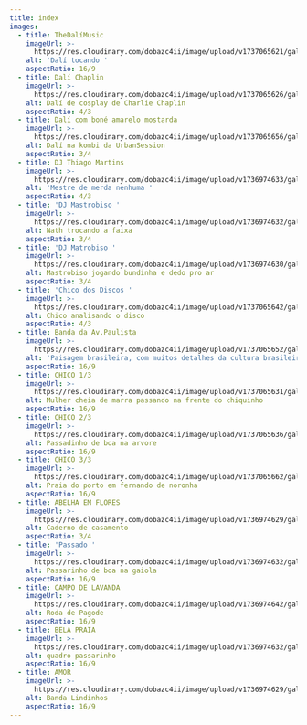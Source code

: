 ```yaml
---
title: index
images:
  - title: TheDalíMusic
    imageUrl: >-
      https://res.cloudinary.com/dobazc4ii/image/upload/v1737065621/galeria/IMG_2675_zccpto.jpg
    alt: 'Dalí tocando '
    aspectRatio: 16/9
  - title: Dalí Chaplin
    imageUrl: >-
      https://res.cloudinary.com/dobazc4ii/image/upload/v1737065626/galeria/IMG_2678-2_b1txko.jpg
    alt: Dalí de cosplay de Charlie Chaplin
    aspectRatio: 4/3
  - title: Dalí com boné amarelo mostarda
    imageUrl: >-
      https://res.cloudinary.com/dobazc4ii/image/upload/v1737065656/galeria/IMG_2681_u5ao5x.jpg
    alt: Dalí na kombi da UrbanSession
    aspectRatio: 3/4
  - title: DJ Thiago Martins
    imageUrl: >-
      https://res.cloudinary.com/dobazc4ii/image/upload/v1736974633/galeria/awrclvgyhfkznszd0uev.jpg
    alt: 'Mestre de merda nenhuma '
    aspectRatio: 4/3
  - title: 'DJ Mastrobiso '
    imageUrl: >-
      https://res.cloudinary.com/dobazc4ii/image/upload/v1736974632/galeria/bgb6sw99egwrfuwfl7ma.jpg
    alt: Nath trocando a faixa
    aspectRatio: 3/4
  - title: 'DJ Matrobiso '
    imageUrl: >-
      https://res.cloudinary.com/dobazc4ii/image/upload/v1736974630/galeria/zs1jvyvxbhxzzoamh3y8.jpg
    alt: Mastrobiso jogando bundinha e dedo pro ar
    aspectRatio: 3/4
  - title: 'Chico dos Discos '
    imageUrl: >-
      https://res.cloudinary.com/dobazc4ii/image/upload/v1737065642/galeria/IMG_2746-2_mt0jzx.jpg
    alt: Chico analisando o disco
    aspectRatio: 4/3
  - title: Banda da Av.Paulista
    imageUrl: >-
      https://res.cloudinary.com/dobazc4ii/image/upload/v1737065652/galeria/IMG_2754-2_hi8ipt.jpg
    alt: 'Paisagem brasileira, com muitos detalhes da cultura brasileiros.'
    aspectRatio: 16/9
  - title: CHICO 1/3
    imageUrl: >-
      https://res.cloudinary.com/dobazc4ii/image/upload/v1737065631/galeria/IMG_2742_p4gfo9.jpg
    alt: Mulher cheia de marra passando na frente do chiquinho
    aspectRatio: 16/9
  - title: CHICO 2/3
    imageUrl: >-
      https://res.cloudinary.com/dobazc4ii/image/upload/v1737065636/galeria/IMG_2743_oyhtjx.jpg
    alt: Passadinho de boa na arvore
    aspectRatio: 16/9
  - title: CHICO 3/3
    imageUrl: >-
      https://res.cloudinary.com/dobazc4ii/image/upload/v1737065662/galeria/IMG_2738-2_gfrxod.jpg
    alt: Praia do porto em fernando de noronha
    aspectRatio: 16/9
  - title: ABELHA EM FLORES
    imageUrl: >-
      https://res.cloudinary.com/dobazc4ii/image/upload/v1736974629/galeria/uwysvbt1nxzpb2hw8q38.jpg
    alt: Caderno de casamento
    aspectRatio: 3/4
  - title: 'Passado '
    imageUrl: >-
      https://res.cloudinary.com/dobazc4ii/image/upload/v1736974632/galeria/es3catepaaws13mbadpi.jpg
    alt: Passarinho de boa na gaiola
    aspectRatio: 16/9
  - title: CAMPO DE LAVANDA
    imageUrl: >-
      https://res.cloudinary.com/dobazc4ii/image/upload/v1736974642/galeria/j4sbmwmct4xyvbpzthss.jpg
    alt: Roda de Pagode
    aspectRatio: 16/9
  - title: BELA PRAIA
    imageUrl: >-
      https://res.cloudinary.com/dobazc4ii/image/upload/v1736974632/galeria/d6dt6ytsucoxyofms6fb.jpg
    alt: quadro passarinho
    aspectRatio: 16/9
  - title: AMOR
    imageUrl: >-
      https://res.cloudinary.com/dobazc4ii/image/upload/v1736974629/galeria/fzsvmzt3qc6me5jjd39x.jpg
    alt: Banda Lindinhos
    aspectRatio: 16/9
---
```


